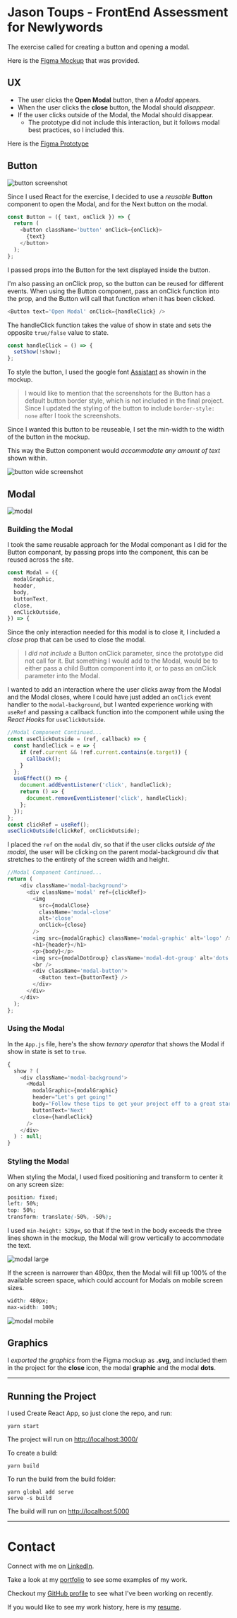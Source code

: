 # Jason Toups - FrontEnd Assessment for Newlywords

The exercise called for creating a button and opening a modal.

Here is the [Figma Mockup](https://www.figma.com/file/FEz10wy2GzzAsTJ7aVfvgZ/Newlywords-Modal-Mockup) that was provided.

## UX

- The user clicks the **Open Modal** button, then a _Modal_ appears.
- When the user clicks the **close** button, the Modal should _disappear_.
- If the user clicks outside of the Modal, the Modal should disappear.
  - The prototype did not include this interaction, but it follows modal best practices, so I included this.

Here is the [Figma Prototype](https://www.figma.com/proto/FEz10wy2GzzAsTJ7aVfvgZ/Newlywords-Modal-Mockup?scaling=min-zoom&node-id=1%3A134)

## Button

![button screenshot](./public/screenshot-button.png)

Since I used React for the exercise, I decided to use a _reusable_ **Button** component to open the Modal, and for the Next button on the modal.

```javascript
const Button = ({ text, onClick }) => {
  return (
    <button className='button' onClick={onClick}>
      {text}
    </button>
  );
};
```

I passed props into the Button for the text displayed inside the button.

I'm also passing an onClick prop, so the button can be reused for different events. When using the Button component, pass an onClick function into the prop, and the Button will call that function when it has been clicked.

```javascript
<Button text='Open Modal' onClick={handleClick} />
```

The handleClick function takes the value of show in state and sets the opposite `true/false` value to state.

```javascript
const handleClick = () => {
  setShow(!show);
};
```

To style the button, I used the google font [Assistant](https://fonts.google.com/specimen/Assistant) as showin in the mockup.

> I would like to mention that the screenshots for the Button has a default button border style, which is not included in the final project. Since I updated the styling of the button to include `border-style: none` after I took the screenshots.

Since I wanted this button to be reuseable, I set the min-width to the width of the button in the mockup.

This way the Button component would _accommodate any amount of text_ shown within.

![button wide screenshot](./public/screenshot-button-wide.png)

## Modal

![modal](./public/screenshot-modal.png)

### Building the Modal

I took the same reusable approach for the Modal componant as I did for the Button componant, by passing props into the component, this can be reused across the site.

```javascript
const Modal = ({
  modalGraphic,
  header,
  body,
  buttonText,
  close,
  onClickOutside,
}) => {
```

Since the only interaction needed for this modal is to close it, I included a _close_ prop that can be used to close the modal.

> I _did not include_ a Button onClick parameter, since the prototype did not call for it. But something I would add to the Modal, would be to either pass a child Button component into it, or to pass an onClick parameter into the Modal.

I wanted to add an interaction where the user clicks away from the Modal and the Modal closes, where I could have just added an `onClick` event handler to the `modal-background`, but I wanted experience working with `useRef` and passing a callback function into the component while using the _React Hooks_ for `useClickOutside`.

```javascript
//Modal Component Continued...
const useClickOutside = (ref, callback) => {
  const handleClick = e => {
    if (ref.current && !ref.current.contains(e.target)) {
      callback();
    }
  };
  useEffect(() => {
    document.addEventListener('click', handleClick);
    return () => {
      document.removeEventListener('click', handleClick);
    };
  });
};
const clickRef = useRef();
useClickOutside(clickRef, onClickOutside);
```

I placed the `ref` on the `modal` div, so that if the user clicks _outside of the modal_, the user will be clicking on the parent modal-background div that stretches to the entirety of the screen width and height.

```javascript
//Modal Component Continued...
return (
    <div className='modal-background'>
      <div className='modal' ref={clickRef}>
        <img
          src={modalClose}
          className='modal-close'
          alt='close'
          onClick={close}
        />
        <img src={modalGraphic} className='modal-graphic' alt='logo' />
        <h1>{header}</h1>
        <p>{body}</p>
        <img src={modalDotGroup} className='modal-dot-group' alt='dots' />
        <br />
        <div className='modal-button'>
          <Button text={buttonText} />
        </div>
      </div>
    </div>
  );
};

```

### Using the Modal

In the `App.js` file, here's the show _ternary operator_ that shows the Modal if show in state is set to `true`.

```javascript
{
  show ? (
    <div className='modal-background'>
      <Modal
        modalGraphic={modalGraphic}
        header="Let's get going!"
        body='Follow these tips to get your project off to a great start and create a fully memorable book!'
        buttonText='Next'
        close={handleClick}
      />
    </div>
  ) : null;
}
```

### Styling the Modal

When styling the Modal, I used fixed positioning and transform to center it on any screen size:

```css
position: fixed;
left: 50%;
top: 50%;
transform: translate(-50%, -50%);
```

I used `min-height: 529px`, so that if the text in the body exceeds the three lines shown in the mockup, the Modal will grow vertically to accommodate the text.

![modal large](./public/screenshot-modal-large.png)

If the screen is narrower than 480px, then the Modal will fill up 100% of the available screen space, which could account for Modals on mobile screen sizes.

```css
width: 480px;
max-width: 100%;
```

![modal mobile](./public/screenshot-modal-mobile.png)

## Graphics

I _exported the graphics_ from the Figma mockup as **.svg**, and included them in the project for the **close** icon, the modal **graphic** and the modal **dots**.

---

## Running the Project

I used Create React App, so just clone the repo, and run:

```
yarn start
```

The project will run on [http://localhost:3000/](http://localhost:3000/)

To create a build:

```
yarn build
```

To run the build from the build folder:

```
yarn global add serve
serve -s build
```

The build will run on [http://localhost:5000](http://localhost:5000)

---

# Contact

Connect with me on [LinkedIn](https://www.linkedin.com/in/jasontoups/).

Take a look at my [portfolio](https://jasontoups.github.io/) to see some examples of my work.

Checkout my [GitHub profile](https://github.com/JasonToups) to see what I've been working on recently.

If you would like to see my work history, here is my [resume](https://docs.google.com/document/d/1koaqjOgaks8QpRmC1oR1Wt6XSJJ_Woj40uLOFUwXjzA/edit?usp=sharing).
